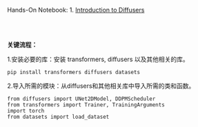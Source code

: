 Hands-On Notebook: 1. [Introduction to Diffusers](https://colab.research.google.com/github/darcula1993/diffusion-models-class-CN/blob/main/unit1/01_introduction_to_diffusers_CN.ipynb)  

<br><br>

**关键流程：** <br>

1.安装必要的库：安装 transformers, diffusers 以及其他相关的库。
```
pip install transformers diffusers datasets
```
2.导入所需的模块：从diffusers和其他相关库中导入所需的类和函数。
```
from diffusers import UNet2DModel, DDPMScheduler
from transformers import Trainer, TrainingArguments
import torch
from datasets import load_dataset
```
